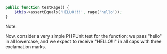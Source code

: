 ```php
public function testRage() {
	$this->assertEquals('HELLO!!!', rage('hello'));
}
```

Note:

Now, consider a very simple PHPUnit test for the function: we pass "hello" in all lowercase, and we expect to receive "HELLO!!!" in all caps with three exclamation marks.